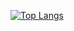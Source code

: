 [![Top Langs](https://github-readme-stats.vercel.app/api/top-langs/?username=ayu0616
)](https://github.com/anuraghazra/github-readme-stats)
